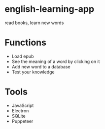 # english-learning-app
read books, learn new words

# Functions
- Load epub
- See the meaning of a word by clicking on it
- Add new word to a database
- Test your knowledge

# Tools
- JavaScript
- Electron
- SQLite
- Puppeteer